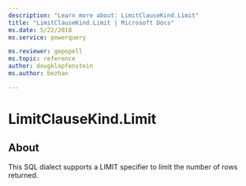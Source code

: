 ```yaml
---
description: "Learn more about: LimitClauseKind.Limit"
title: "LimitClauseKind.Limit | Microsoft Docs"
ms.date: 5/22/2018
ms.service: powerquery

ms.reviewer: gepopell
ms.topic: reference
author: dougklopfenstein
ms.author: bezhan

---
```

# LimitClauseKind.Limit

## About
This SQL dialect supports a LIMIT specifier to limit the number of rows returned.
